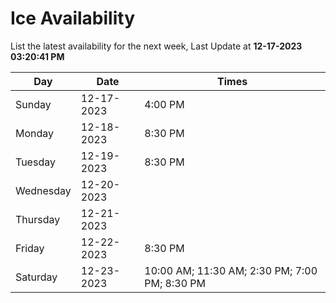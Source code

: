 # Ice Availability

List the latest availability for the next week, Last Update at **12-17-2023 03:20:41 PM**

| Day         | Date        | Times       |
| ----------- | ----------- | ----------- |
|Sunday|12-17-2023|4:00 PM|
|Monday|12-18-2023|8:30 PM|
|Tuesday|12-19-2023|8:30 PM|
|Wednesday|12-20-2023||
|Thursday|12-21-2023||
|Friday|12-22-2023|8:30 PM|
|Saturday|12-23-2023|10:00 AM; 11:30 AM; 2:30 PM; 7:00 PM; 8:30 PM|
